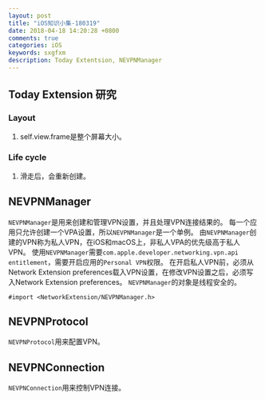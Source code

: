 ```yaml
---
layout: post
title: "iOS知识小集-180319"
date: 2018-04-18 14:20:28 +0800
comments: true
categories: iOS
keywords: sxgfxm
description: Today Extentsion, NEVPNManager
---
```


## Today Extension 研究

### Layout
1. self.view.frame是整个屏幕大小。

### Life cycle
1. 滑走后，会重新创建。


## NEVPNManager
`NEVPNManager`是用来创建和管理VPN设置，并且处理VPN连接结果的。
每一个应用只允许创建一个VPA设置，所以`NEVPNManager`是一个单例。
由`NEVPNManager`创建的VPN称为私人VPN，在iOS和macOS上，非私人VPA的优先级高于私人VPN。
使用`NEVPNManager`需要`com.apple.developer.networking.vpn.api entitlement`，需要开启应用的`Personal VPN`权限。
在开启私人VPN前，必须从Network Extension preferences载入VPN设置，在修改VPN设置之后，必须写入Network Extension preferences。
`NEVPNManager`的对象是线程安全的。

`#import <NetworkExtension/NEVPNManager.h>`

## NEVPNProtocol
`NEVPNProtocol`用来配置VPN。

## NEVPNConnection
`NEVPNConnection`用来控制VPN连接。